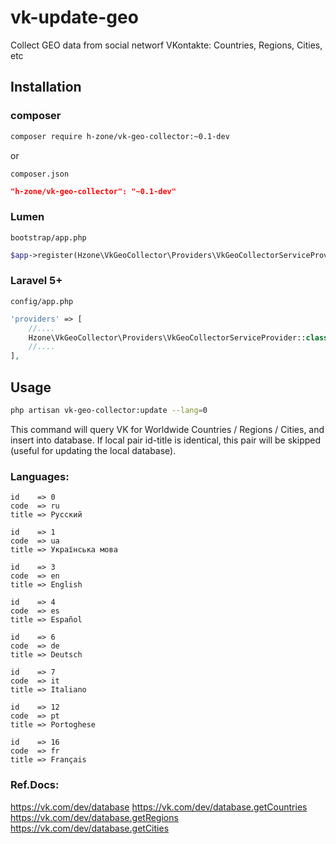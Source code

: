 # vk-update-geo

Collect GEO data from social networf VKontakte: Countries, Regions, Cities, etc

## Installation

### composer

```bash
composer require h-zone/vk-geo-collector:~0.1-dev
```

or

`composer.json`
```json
"h-zone/vk-geo-collector": "~0.1-dev"
```

### Lumen

`bootstrap/app.php`
```php
$app->register(Hzone\VkGeoCollector\Providers\VkGeoCollectorServiceProvider::class);
```

### Laravel 5+

`config/app.php`
```php
'providers' => [
    //....
    Hzone\VkGeoCollector\Providers\VkGeoCollectorServiceProvider::class,
    //....
],
```

## Usage
```sh
php artisan vk-geo-collector:update --lang=0
```
This command will query VK for Worldwide Countries / Regions / Cities, and insert into database.
If local pair id-title is identical, this pair will be skipped (useful for updating the local database).

### Languages:

	id    => 0
	code  => ru
	title => Русский

	id    => 1
	code  => ua
	title => Українська мова

	id    => 3
	code  => en
	title => English

	id    => 4
	code  => es
	title => Español

	id    => 6
	code  => de
	title => Deutsch

	id    => 7
	code  => it
	title => Italiano

	id    => 12
	code  => pt
	title => Portoghese

	id    => 16
	code  => fr
	title => Français

### Ref.Docs:

https://vk.com/dev/database
https://vk.com/dev/database.getCountries
https://vk.com/dev/database.getRegions
https://vk.com/dev/database.getCities

